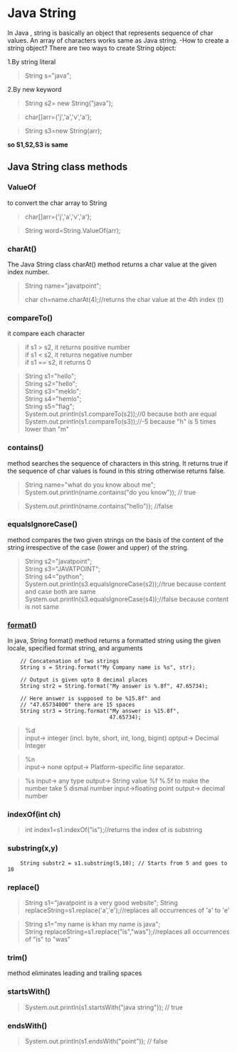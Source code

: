 # Java String
In Java
, string is basically an object that represents sequence of char values. An array
of characters works same as Java string.
-How to create a string object?
There are two ways to create String object:

1.By string literal
> String s="java";

2.By new keyword
> String s2= new String("java");


> char[]arr={'j','a','v','a'};

 > String s3=new String(arr);

__so S1,S2,S3 is same__

## Java String class methods
### ValueOf 
to convert the char array to String
>char[]arr={'j','a','v','a'};

 >String word=String.ValueOf(arr);
###  charAt()
The Java String class charAt() method returns a char value at the given index number.
>String name="javatpoint";
> 
>char ch=name.charAt(4);//returns the char value at the 4th index (t)

### compareTo() 
it compare each character
>if s1 > s2, it returns positive number  
>if s1 < s2, it returns negative number  
>if s1 == s2, it returns 0  

>String s1="hello";  
String s2="hello";  
String s3="meklo";  
String s4="hemlo";  
String s5="flag";  
System.out.println(s1.compareTo(s2));//0 because both are equal  
System.out.println(s1.compareTo(s3));//-5 because "h" is 5 times lower than "m"  

### contains() 
method searches the sequence of characters in this string.
It returns true if the sequence of char values is found in this string otherwise returns false.
> String name="what do you know about me";  
System.out.println(name.contains("do you know"));  // true
  
>System.out.println(name.contains("hello"));  //false

### equalsIgnoreCase()
method compares the two given strings on the basis of the content of the string irrespective of the case (lower and upper) of the string.
>String s2="javatpoint";  
>String s3="JAVATPOINT";  
>String s4="python";  
System.out.println(s3.equalsIgnoreCase(s2));//true because content and case both are same  
System.out.println(s3.equalsIgnoreCase(s4));//false because content is not same  

### [format()](https://www.javatpoint.com/java-string-format) 

In java, String format() method returns a formatted string using the given locale, 
specified format string, and arguments
>
        // Concatenation of two strings
        String s = String.format("My Company name is %s", str);
  
        // Output is given upto 8 decimal places
        String str2 = String.format("My answer is %.8f", 47.65734);
  
        // Here answer is supposed to be %15.8f" and
        // "47.65734000" there are 15 spaces
        String str3 = String.format("My answer is %15.8f",
                                    47.65734);

>%d	 
input-> integer (incl. byte, short, int, long, bigint)
optput-> Decimal Integer

>%n	 
input-> 	none
optput-> Platform-specific line separator.

>%s 
input-> any type
output-> String value 
>%f
> %.5f to make the number take 5 dismal number
input->floating point
output-> decimal number

### indexOf(int ch)
> int index1=s1.indexOf("is");//returns the index of is substring 

###   substring(x,y)
        String substr2 = s1.substring(5,10); // Starts from 5 and goes to 10
### replace()
> String s1="javatpoint is a very good website"; 
> String replaceString=s1.replace('a','e');//replaces all occurrences of 'a' to 'e'  

>String s1="my name is khan my name is java";  
String replaceString=s1.replace("is","was");//replaces all occurrences of "is" to "was"  

### trim()
method eliminates leading and trailing spaces

### startsWith()
> System.out.println(s1.startsWith("java string"));   // true  

### endsWith()
> System.out.println(s1.endsWith("point"));  // false
